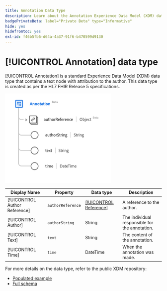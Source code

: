 ```yaml
---
title: Annotation Data Type
description: Learn about the Annotation Experience Data Model (XDM) data type.
badgePrivateBeta: label="Private Beta" type="Informative"
hide: yes
hidefromtoc: yes
exl-id: f46b5fb6-d64a-4a37-91f6-b470599d9130
---
```

# [!UICONTROL Annotation] data type

[!UICONTROL Annotation] is a standard Experience Data Model (XDM) data type that contains a text node with attribution to the author. This data type is created as per the HL7 FHIR Release 5 specifications.

![Annotation data type structure](../../../images/healthcare/data-types/annotation.png)

| Display Name | Property | Data type | Description |
| --- | --- | --- | --- |
| [!UICONTROL Author Reference] | `authorReference` | [[!UICONTROL Reference]](../data-types/reference.md) | A reference to the author. |
| [!UICONTROL Author] |`authorString` | String | The individual responsible for the annotation. |
| [!UICONTROL Text] |`text` | String | The content of the annotation. |
| [!UICONTROL Time] | `time` | DateTime | When the annotation was made. |

For more details on the data type, refer to the public XDM repository:

* [Populated example](https://github.com/adobe/xdm/blob/master/extensions/industry/healthcare/fhir/datatypes/annotation.example.1.json)
* [Full schema](https://github.com/adobe/xdm/blob/master/extensions/industry/healthcare/fhir/datatypes/annotation.schema.json)

